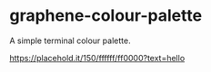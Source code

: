 # graphene-colour-palette
A simple terminal colour palette.

https://placehold.it/150/ffffff/ff0000?text=hello
